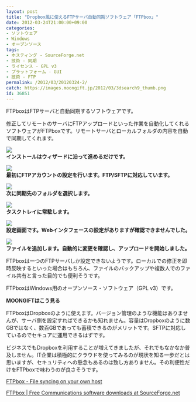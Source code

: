 ```yaml
---
layout: post
title: "Dropbox風に使えるFTPサーバ自動同期ソフトウェア「FTPbox」"
date: 2012-03-24T21:00:00+09:00
categories:
- ソフトウェア
- Windows
- オープンソース
tags: 
- ホスティング - SourceForge.net
- 技術 - 同期
- ライセンス - GPL v3
- プラットフォーム - GUI
- 技術 - FTP
permalink: /2012/03/20120324-2/
catch: https://images.moongift.jp/2012/03/3dsearch9_thumb.png
id: 36851
---
```

FTPboxはFTPサーバと自動同期するソフトウェアです。

  
<!--more-->  

修正してリモートのサーバにFTPアップロードといった作業を自動化してくれるソフトウェアがFTPboxです。リモートサーバとローカルフォルダの内容を自動で同期してくれます。

  

[![](https://images.moongift.jp/2012/03/3dsearch5_thumb.png)](https://images.moongift.jp/2012/03/3dsearch5.png)  
**インストールはウィザードに沿って進めるだけです。**

  

[![](https://images.moongift.jp/2012/03/3dsearch6_thumb.png)](https://images.moongift.jp/2012/03/3dsearch6.png)  
**最初にFTPアカウントの設定を行います。FTP/SFTPに対応しています。**

  

[![](https://images.moongift.jp/2012/03/3dsearch8_thumb.png)](https://images.moongift.jp/2012/03/3dsearch8.png)  
**次に同期先のフォルダを選択します。**

  

[![](https://images.moongift.jp/2012/03/3dsearch9_thumb.png)](https://images.moongift.jp/2012/03/3dsearch9.png)  
**タスクトレイに常駐します。**

  

[![](https://images.moongift.jp/2012/03/3dsearch10_thumb.png)](https://images.moongift.jp/2012/03/3dsearch10.png)  
**設定画面です。Webインタフェースの設定がありますが確認できませんでした。**

  

[![](https://images.moongift.jp/2012/03/3dsearch12_thumb.png)](https://images.moongift.jp/2012/03/3dsearch12.png)  
**ファイルを追加します。自動的に変更を確認し、アップロードを開始しました。**

  

FTPboxは一つのFTPサーバしか設定できないようです。ローカルでの修正を即時反映するといった場合はもちろん、ファイルのバックアップや複数人でのファイル共有と言った目的でも便利そうです。

  

FTPboxはWindows用のオープンソース・ソフトウェア（GPL v3）です。

  
  
  

**MOONGIFTはこう見る**

  

FTPboxはDropboxのように使えます。バージョン管理のような機能はありませんが、サーバ側を設定すればできるかも知れません。容量はDropboxのように数GBではなく、数百GBであっても蓄積できるのがメリットです。SFTPに対応しているのでセキュアに運用できるはずです。

  

ビジネスでもDropboxを利用することが増えてきましたが、それでもなかなか普及しません。IT企業は積極的にクラウドを使ってみるのが現状を知る一歩だとは思いますが、セキュリティへの懸念もあるのは致し方ありません。その利便性だけをFTPboxで味わうのが良さそうです。

  

[FTPbox - File syncing on your own host](http://ftpbox.org/)

  

[FTPbox | Free Communications software downloads at SourceForge.net](http://sourceforge.net/projects/ftpbox/)

